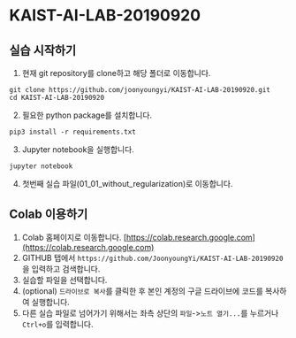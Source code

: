 # KAIST-AI-LAB-20190920

## 실습 시작하기

1. 현재 git repository를 clone하고 해당 폴더로 이동합니다.
```
git clone https://github.com/joonyoungyi/KAIST-AI-LAB-20190920.git
cd KAIST-AI-LAB-20190920
```
2. 필요한 python package를 설치합니다.
```
pip3 install -r requirements.txt
```
3. Jupyter notebook을 실행합니다.
```
jupyter notebook
```
4. 첫번째 실습 파일(01_01_without_regularization)로 이동합니다.

## Colab 이용하기
1.  Colab 홈페이지로 이동합니다.
[https://colab.research.google.com](https://colab.research.google.com)
2. GITHUB 탭에서 `https://github.com/JoonyoungYi/KAIST-AI-LAB-20190920`을 입력하고 검색합니다.
3. 실습할 파일을 선택합니다.
4. (optional) `드라이브로 복사`를 클릭한 후 본인 계정의 구글 드라이브에 코드를 복사하여 실행합니다.
5. 다른 실습 파일로 넘어가기 위해서는 좌측 상단의 `파일`->`노트 열기...`를 누르거나 `Ctrl+o`를 입력합니다.
